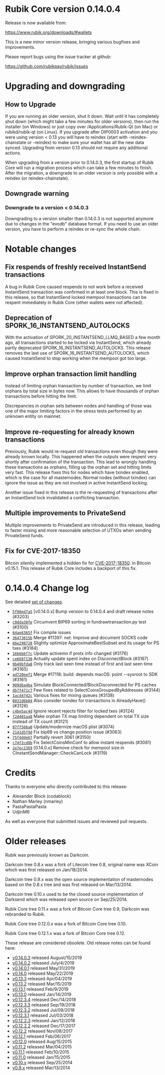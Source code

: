 Rubik Core version 0.14.0.4
==========================

Release is now available from:

  <https://www.rubik.org/downloads/#wallets>

This is a new minor version release, bringing various bugfixes and improvements.

Please report bugs using the issue tracker at github:

  <https://github.com/rubikpay/rubik/issues>


Upgrading and downgrading
=========================

How to Upgrade
--------------

If you are running an older version, shut it down. Wait until it has completely
shut down (which might take a few minutes for older versions), then run the
installer (on Windows) or just copy over /Applications/Rubik-Qt (on Mac) or
rubikd/rubik-qt (on Linux). If you upgrade after DIP0003 activation and you were
using version < 0.13 you will have to reindex (start with -reindex-chainstate
or -reindex) to make sure your wallet has all the new data synced. Upgrading from
version 0.13 should not require any additional actions.

When upgrading from a version prior to 0.14.0.3, the
first startup of Rubik Core will run a migration process which can take a few minutes
to finish. After the migration, a downgrade to an older version is only possible with
a reindex (or reindex-chainstate).

Downgrade warning
-----------------

### Downgrade to a version < 0.14.0.3

Downgrading to a version smaller than 0.14.0.3 is not supported anymore due to changes
in the "evodb" database format. If you need to use an older version, you have to perform
a reindex or re-sync the whole chain.

Notable changes
===============

Fix respends of freshly received InstantSend transactions
---------------------------------------------------------

A bug in Rubik Core caused respends to not work before a received InstantSend transaction was confirmed in at least
one block. This is fixed in this release, so that InstantSend locked mempool transactions can be
respent immediately in Rubik Core (other wallets were not affected).

Deprecation of SPORK_16_INSTANTSEND_AUTOLOCKS
---------------------------------------------

With the activation of SPORK_20_INSTANTSEND_LLMQ_BASED a few month ago, all transactions started to be locked via
InstantSend, which already partly deprecated SPORK_16_INSTANTSEND_AUTOLOCKS. This release removes the last use
of SPORK_16_INSTANTSEND_AUTOLOCKS, which caused InstantSend to stop working when the mempool got too large.

Improve orphan transaction limit handling
-----------------------------------------

Instead of limiting orphan transaction by number of transaction, we limit orphans by total size in bytes
now. This allows to have thousands of orphan transactions before hitting the limit.

Discrepancies in orphan sets between nodes and handling of those was one of the major limiting factors in
the stress tests performed by an unknown entity on mainnet.

Improve re-requesting for already known transactions
----------------------------------------------------

Previously, Rubik would re-request old transactions even though they were already known locally. This
happened when the outputs were respent very shortly after confirmation of the transaction. This lead to
wrongly handling these transactions as orphans, filling up the orphan set and hitting limits very fast.
This release fixes this for nodes which have txindex enabled, which is the case for all masternodes. Normal
nodes (without txindex) can ignore the issue as they are not involved in active InstantSend locking.

Another issue fixed in this release is the re-requesting of transactions after an InstantSend lock invalidated
a conflicting transaction.

Multiple improvements to PrivateSend
------------------------------------

Multiple improvements to PrivateSend are introduced in this release, leading to faster mixing and more
reasonable selection of UTXOs when sending PrivateSend funds.

Fix for CVE-2017-18350
----------------------

Bitcoin silently implemented a hidden fix for [CVE-2017-18350](https://lists.linuxfoundation.org/pipermail/bitcoin-dev/2019-November/017453.html).
in Bitcoin v0.15.1. This release of Rubik Core includes a backport of this fix.


0.14.0.4 Change log
===================

See detailed [set of changes](https://github.com/rubikpay/rubik/compare/v0.14.0.3...rubikpay:v0.14.0.4).

- [`5f98ed7a5`](https://github.com/rubikpay/rubik/commit/5f98ed7a5) [v0.14.0.x] Bump version to 0.14.0.4 and draft release notes (#3203)
- [`c0dda38fe`](https://github.com/rubikpay/rubik/commit/c0dda38fe) Circumvent BIP69 sorting in fundrawtransaction.py test (#3100)
- [`64ae6365f`](https://github.com/rubikpay/rubik/commit/64ae6365f) Fix compile issues
- [`36473015b`](https://github.com/rubikpay/rubik/commit/36473015b) Merge #11397: net: Improve and document SOCKS code
- [`66e298728`](https://github.com/rubikpay/rubik/commit/66e298728) Slightly optimize ApproximateBestSubset and its usage for PS txes (#3184)
- [`16b6b6f7c`](https://github.com/rubikpay/rubik/commit/16b6b6f7c) Update activemn if protx info changed (#3176)
- [`ce6687130`](https://github.com/rubikpay/rubik/commit/ce6687130) Actually update spent index on DisconnectBlock (#3167)
- [`9b49bfda8`](https://github.com/rubikpay/rubik/commit/9b49bfda8) Only track last seen time instead of first and last seen time (#3165)
- [`ad720eef1`](https://github.com/rubikpay/rubik/commit/ad720eef1) Merge #17118: build: depends macOS: point --sysroot to SDK (#3161)
- [`909d6a4ba`](https://github.com/rubikpay/rubik/commit/909d6a4ba) Simulate BlockConnected/BlockDisconnected for PS caches
- [`db7f471c7`](https://github.com/rubikpay/rubik/commit/db7f471c7) Few fixes related to SelectCoinsGroupedByAddresses (#3144)
- [`1acd4742c`](https://github.com/rubikpay/rubik/commit/1acd4742c) Various fixes for mixing queues (#3138)
- [`0031d6b04`](https://github.com/rubikpay/rubik/commit/0031d6b04) Also consider txindex for transactions in AlreadyHave() (#3126)
- [`c4be5ac4d`](https://github.com/rubikpay/rubik/commit/c4be5ac4d) Ignore recent rejects filter for locked txes (#3124)
- [`f2d401aa8`](https://github.com/rubikpay/rubik/commit/f2d401aa8) Make orphan TX map limiting dependent on total TX size instead of TX count (#3121)
- [`87ff566a0`](https://github.com/rubikpay/rubik/commit/87ff566a0) Update/modernize macOS plist (#3074)
- [`2141d5f9d`](https://github.com/rubikpay/rubik/commit/2141d5f9d) Fix bip69 vs change position issue (#3063)
- [`75fddde67`](https://github.com/rubikpay/rubik/commit/75fddde67) Partially revert 3061 (#3150)
- [`c74f2cd8b`](https://github.com/rubikpay/rubik/commit/c74f2cd8b) Fix SelectCoinsMinConf to allow instant respends (#3061)
- [`2e7ec2369`](https://github.com/rubikpay/rubik/commit/2e7ec2369) [0.14.0.x] Remove check for mempool size in CInstantSendManager::CheckCanLock (#3119)

Credits
=======

Thanks to everyone who directly contributed to this release:

- Alexander Block (codablock)
- Nathan Marley (nmarley)
- PastaPastaPasta
- UdjinM6

As well as everyone that submitted issues and reviewed pull requests.

Older releases
==============

Rubik was previously known as Darkcoin.

Darkcoin tree 0.8.x was a fork of Litecoin tree 0.8, original name was XCoin
which was first released on Jan/18/2014.

Darkcoin tree 0.9.x was the open source implementation of masternodes based on
the 0.8.x tree and was first released on Mar/13/2014.

Darkcoin tree 0.10.x used to be the closed source implementation of Darksend
which was released open source on Sep/25/2014.

Rubik Core tree 0.11.x was a fork of Bitcoin Core tree 0.9,
Darkcoin was rebranded to Rubik.

Rubik Core tree 0.12.0.x was a fork of Bitcoin Core tree 0.10.

Rubik Core tree 0.12.1.x was a fork of Bitcoin Core tree 0.12.

These release are considered obsolete. Old release notes can be found here:

- [v0.14.0.3](https://github.com/rubikpay/rubik/blob/master/doc/release-notes/rubik/release-notes-0.14.0.3.md) released August/15/2019
- [v0.14.0.2](https://github.com/rubikpay/rubik/blob/master/doc/release-notes/rubik/release-notes-0.14.0.2.md) released July/4/2019
- [v0.14.0.1](https://github.com/rubikpay/rubik/blob/master/doc/release-notes/rubik/release-notes-0.14.0.1.md) released May/31/2019
- [v0.14.0](https://github.com/rubikpay/rubik/blob/master/doc/release-notes/rubik/release-notes-0.14.0.md) released May/22/2019
- [v0.13.3](https://github.com/rubikpay/rubik/blob/master/doc/release-notes/rubik/release-notes-0.13.3.md) released Apr/04/2019
- [v0.13.2](https://github.com/rubikpay/rubik/blob/master/doc/release-notes/rubik/release-notes-0.13.2.md) released Mar/15/2019
- [v0.13.1](https://github.com/rubikpay/rubik/blob/master/doc/release-notes/rubik/release-notes-0.13.1.md) released Feb/9/2019
- [v0.13.0](https://github.com/rubikpay/rubik/blob/master/doc/release-notes/rubik/release-notes-0.13.0.md) released Jan/14/2019
- [v0.12.3.4](https://github.com/rubikpay/rubik/blob/master/doc/release-notes/rubik/release-notes-0.12.3.4.md) released Dec/14/2018
- [v0.12.3.3](https://github.com/rubikpay/rubik/blob/master/doc/release-notes/rubik/release-notes-0.12.3.3.md) released Sep/19/2018
- [v0.12.3.2](https://github.com/rubikpay/rubik/blob/master/doc/release-notes/rubik/release-notes-0.12.3.2.md) released Jul/09/2018
- [v0.12.3.1](https://github.com/rubikpay/rubik/blob/master/doc/release-notes/rubik/release-notes-0.12.3.1.md) released Jul/03/2018
- [v0.12.2.3](https://github.com/rubikpay/rubik/blob/master/doc/release-notes/rubik/release-notes-0.12.2.3.md) released Jan/12/2018
- [v0.12.2.2](https://github.com/rubikpay/rubik/blob/master/doc/release-notes/rubik/release-notes-0.12.2.2.md) released Dec/17/2017
- [v0.12.2](https://github.com/rubikpay/rubik/blob/master/doc/release-notes/rubik/release-notes-0.12.2.md) released Nov/08/2017
- [v0.12.1](https://github.com/rubikpay/rubik/blob/master/doc/release-notes/rubik/release-notes-0.12.1.md) released Feb/06/2017
- [v0.12.0](https://github.com/rubikpay/rubik/blob/master/doc/release-notes/rubik/release-notes-0.12.0.md) released Aug/15/2015
- [v0.11.2](https://github.com/rubikpay/rubik/blob/master/doc/release-notes/rubik/release-notes-0.11.2.md) released Mar/04/2015
- [v0.11.1](https://github.com/rubikpay/rubik/blob/master/doc/release-notes/rubik/release-notes-0.11.1.md) released Feb/10/2015
- [v0.11.0](https://github.com/rubikpay/rubik/blob/master/doc/release-notes/rubik/release-notes-0.11.0.md) released Jan/15/2015
- [v0.10.x](https://github.com/rubikpay/rubik/blob/master/doc/release-notes/rubik/release-notes-0.10.0.md) released Sep/25/2014
- [v0.9.x](https://github.com/rubikpay/rubik/blob/master/doc/release-notes/rubik/release-notes-0.9.0.md) released Mar/13/2014

